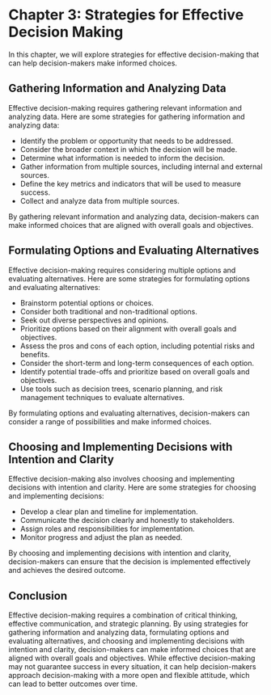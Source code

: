Chapter 3: Strategies for Effective Decision Making
===================================================

In this chapter, we will explore strategies for effective decision-making that can help decision-makers make informed choices.

Gathering Information and Analyzing Data
----------------------------------------

Effective decision-making requires gathering relevant information and analyzing data. Here are some strategies for gathering information and analyzing data:

* Identify the problem or opportunity that needs to be addressed.
* Consider the broader context in which the decision will be made.
* Determine what information is needed to inform the decision.
* Gather information from multiple sources, including internal and external sources.
* Define the key metrics and indicators that will be used to measure success.
* Collect and analyze data from multiple sources.

By gathering relevant information and analyzing data, decision-makers can make informed choices that are aligned with overall goals and objectives.

Formulating Options and Evaluating Alternatives
-----------------------------------------------

Effective decision-making requires considering multiple options and evaluating alternatives. Here are some strategies for formulating options and evaluating alternatives:

* Brainstorm potential options or choices.
* Consider both traditional and non-traditional options.
* Seek out diverse perspectives and opinions.
* Prioritize options based on their alignment with overall goals and objectives.
* Assess the pros and cons of each option, including potential risks and benefits.
* Consider the short-term and long-term consequences of each option.
* Identify potential trade-offs and prioritize based on overall goals and objectives.
* Use tools such as decision trees, scenario planning, and risk management techniques to evaluate alternatives.

By formulating options and evaluating alternatives, decision-makers can consider a range of possibilities and make informed choices.

Choosing and Implementing Decisions with Intention and Clarity
--------------------------------------------------------------

Effective decision-making also involves choosing and implementing decisions with intention and clarity. Here are some strategies for choosing and implementing decisions:

* Develop a clear plan and timeline for implementation.
* Communicate the decision clearly and honestly to stakeholders.
* Assign roles and responsibilities for implementation.
* Monitor progress and adjust the plan as needed.

By choosing and implementing decisions with intention and clarity, decision-makers can ensure that the decision is implemented effectively and achieves the desired outcome.

Conclusion
----------

Effective decision-making requires a combination of critical thinking, effective communication, and strategic planning. By using strategies for gathering information and analyzing data, formulating options and evaluating alternatives, and choosing and implementing decisions with intention and clarity, decision-makers can make informed choices that are aligned with overall goals and objectives. While effective decision-making may not guarantee success in every situation, it can help decision-makers approach decision-making with a more open and flexible attitude, which can lead to better outcomes over time.
